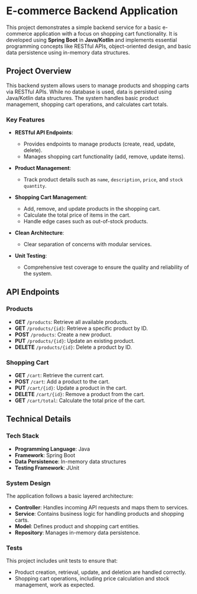 # **E-commerce Backend Application**

This project demonstrates a simple backend service for a basic e-commerce application with a focus on shopping cart functionality. It is developed using **Spring Boot** in **Java/Kotlin** and implements essential programming concepts like RESTful APIs, object-oriented design, and basic data persistence using in-memory data structures.

## **Project Overview**

This backend system allows users to manage products and shopping carts via RESTful APIs. While no database is used, data is persisted using Java/Kotlin data structures. The system handles basic product management, shopping cart operations, and calculates cart totals.

### **Key Features**

- **RESTful API Endpoints**:
  - Provides endpoints to manage products (create, read, update, delete).
  - Manages shopping cart functionality (add, remove, update items).
  
- **Product Management**:
  - Track product details such as `name`, `description`, `price`, and `stock quantity`.
  
- **Shopping Cart Management**:
  - Add, remove, and update products in the shopping cart.
  - Calculate the total price of items in the cart.
  - Handle edge cases such as out-of-stock products.

- **Clean Architecture**:
  - Clear separation of concerns with modular services.
  
- **Unit Testing**:
  - Comprehensive test coverage to ensure the quality and reliability of the system.

## **API Endpoints**

### **Products**

- **GET** `/products`: Retrieve all available products.
- **GET** `/products/{id}`: Retrieve a specific product by ID.
- **POST** `/products`: Create a new product.
- **PUT** `/products/{id}`: Update an existing product.
- **DELETE** `/products/{id}`: Delete a product by ID.

### **Shopping Cart**

- **GET** `/cart`: Retrieve the current cart.
- **POST** `/cart`: Add a product to the cart.
- **PUT** `/cart/{id}`: Update a product in the cart.
- **DELETE** `/cart/{id}`: Remove a product from the cart.
- **GET** `/cart/total`: Calculate the total price of the cart.

## **Technical Details**

### **Tech Stack**

- **Programming Language**: Java
- **Framework**: Spring Boot
- **Data Persistence**: In-memory data structures
- **Testing Framework**: JUnit

### **System Design**

The application follows a basic layered architecture:
- **Controller**: Handles incoming API requests and maps them to services.
- **Service**: Contains business logic for handling products and shopping carts.
- **Model**: Defines product and shopping cart entities.
- **Repository**: Manages in-memory data persistence.

### **Tests**

This project includes unit tests to ensure that:
- Product creation, retrieval, update, and deletion are handled correctly.
- Shopping cart operations, including price calculation and stock management, work as expected.
